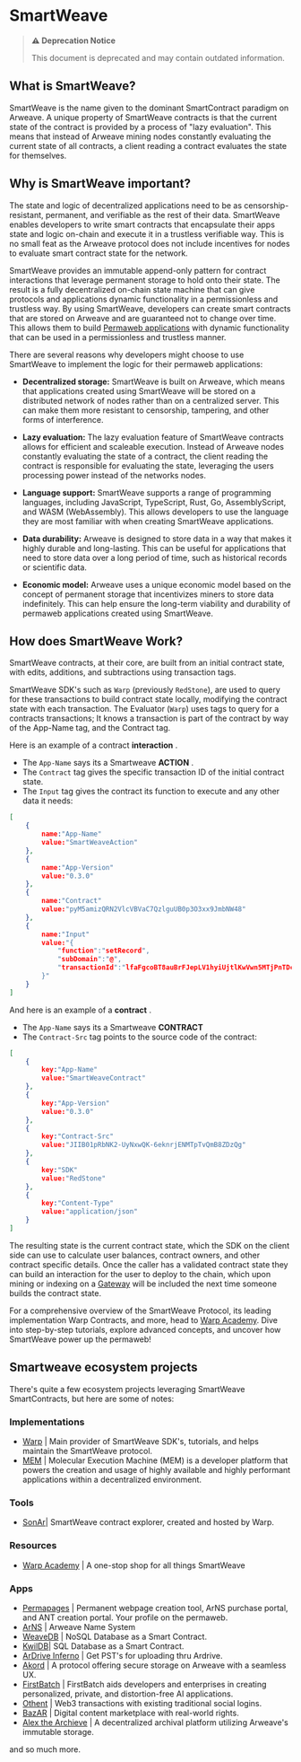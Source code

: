 # SmartWeave

> **⚠️ Deprecation Notice**
>
> This document is deprecated and may contain outdated information.

## What is SmartWeave?

SmartWeave is the name given to the dominant SmartContract paradigm on Arweave. A unique property of SmartWeave contracts is that the current state of the contract is provided by a process of "lazy evaluation". This means that instead of Arweave mining nodes constantly evaluating the current state of all contracts, a client reading a contract evaluates the state for themselves.

## Why is SmartWeave important?

The state and logic of decentralized applications need to be as censorship-resistant, permanent, and verifiable as the rest of their data. SmartWeave enables developers to write smart contracts that encapsulate their apps state and logic on-chain and execute it in a trustless verifiable way. This is no small feat as the Arweave protocol does not include incentives for nodes to evaluate smart contract state for the network.

SmartWeave provides an immutable append-only pattern for contract interactions that leverage permanent storage to hold onto their state. The result is a fully decentralized on-chain state machine that can give protocols and applications dynamic functionality in a permissionless and trustless way. By using SmartWeave, developers can create smart contracts that are stored on Arweave and are guaranteed not to change over time. This allows them to build [Permaweb applications](/concepts/permawebApplications.md) with dynamic functionality that can be used in a permissionless and trustless manner.

There are several reasons why developers might choose to use SmartWeave to implement the logic for their permaweb applications:

- **Decentralized storage:** SmartWeave is built on Arweave, which means that applications created using SmartWeave will be stored on a distributed network of nodes rather than on a centralized server. This can make them more resistant to censorship, tampering, and other forms of interference.

- **Lazy evaluation:** The lazy evaluation feature of SmartWeave contracts allows for efficient and scaleable execution. Instead of Arweave nodes constantly evaluating the state of a contract, the client reading the contract is responsible for evaluating the state, leveraging the users processing power instead of the networks nodes.

- **Language support:** SmartWeave supports a range of programming languages, including JavaScript, TypeScript, Rust, Go, AssemblyScript, and WASM (WebAssembly). This allows developers to use the language they are most familiar with when creating SmartWeave applications.

- **Data durability:** Arweave is designed to store data in a way that makes it highly durable and long-lasting. This can be useful for applications that need to store data over a long period of time, such as historical records or scientific data.

- **Economic model:** Arweave uses a unique economic model based on the concept of permanent storage that incentivizes miners to store data indefinitely. This can help ensure the long-term viability and durability of permaweb applications created using SmartWeave.

## How does SmartWeave Work?

SmartWeave contracts, at their core, are built from an initial contract state, with edits, additions, and subtractions using transaction tags. 

SmartWeave SDK's such as `Warp` (previously `RedStone`), are used to query for these transactions to build contract state locally, modifying the contract state with each transaction. The Evaluator (`Warp`) uses tags to query for a contracts transactions; It knows a transaction is part of the contract by way of the App-Name tag, and the Contract tag.  

Here is an example of a contract **interaction** .
- The `App-Name` says its a Smartweave **ACTION** . 
- The `Contract` tag gives the specific transaction ID of the initial contract state. 
- The `Input` tag gives the contract its function to execute and any other data it needs: 

```json
[
    {
        name:"App-Name"
        value:"SmartWeaveAction"
    },
    {
        name:"App-Version"
        value:"0.3.0"
    },
    {
        name:"Contract"
        value:"pyM5amizQRN2VlcVBVaC7QzlguUB0p3O3xx9JmbNW48"
    },
    {
        name:"Input"
        value:"{
            "function":"setRecord",
            "subDomain":"@",
            "transactionId":"lfaFgcoBT8auBrFJepLV1hyiUjtlKwVwn5MTjPnTDcs"
        }"
    }
]
```
And here is an example of a **contract** . 
- The `App-Name` says its a Smartweave **CONTRACT**
- The `Contract-Src` tag points to the source code of the contract:

```json
[
    {
        key:"App-Name"
        value:"SmartWeaveContract"
    },
    {
        key:"App-Version"
        value:"0.3.0"
    },
    {
        key:"Contract-Src"
        value:"JIIB01pRbNK2-UyNxwQK-6eknrjENMTpTvQmB8ZDzQg"
    },
    {
        key:"SDK"
        value:"RedStone"
    },
    {
        key:"Content-Type"
        value:"application/json"
    }
]
```

The resulting state is the current contract state, which the SDK on the client side can use to calculate user balances, contract owners, and other contract specific details. Once the caller has a validated contract state they can build an interaction for the user to deploy to the chain, which upon mining or indexing on a [Gateway](/concepts/gateways.md) will be included the next time someone builds the contract state.

For a comprehensive overview of the SmartWeave Protocol, its leading implementation Warp Contracts, and more, head to [Warp Academy](https://academy.warp.cc/). Dive into step-by-step tutorials, explore advanced concepts, and uncover how SmartWeave power up the permaweb!

## Smartweave ecosystem projects

There's quite a few ecosystem projects leveraging SmartWeave SmartContracts, but here are some of notes:

### Implementations
- [Warp](https://warp.cc/) | Main provider of SmartWeave SDK's, tutorials, and helps maintain the SmartWeave protocol.
- [MEM](https://www.mem.tech/) | Molecular Execution Machine (MEM) is a developer platform that powers the creation and usage of highly available and highly performant applications within a decentralized environment.

### Tools
- [SonAr](https://sonar.warp.cc/#/app/contracts)| SmartWeave contract explorer, created and hosted by Warp.

### Resources
- [Warp Academy](https://academy.warp.cc/) | A one-stop shop for all things SmartWeave

### Apps
- [Permapages](https://permapages.app/) | Permanent webpage creation tool, ArNS purchase portal, and ANT creation portal. Your profile on the permaweb.
- [ArNS](arns.md) | Arweave Name System <!-- // todo: update to arns portal when portal is released -->
- [WeaveDB](https://weavedb.dev/) | NoSQL Database as a Smart Contract.
- [KwilDB](https://docs.kwil.com/)| SQL Database as a Smart Contract.
- [ArDrive Inferno](https://ardrive.io/inferno/) | Get PST's for uploading thru Ardrive.
- [Akord](https://akord.com/) | A protocol offering secure storage on Arweave with a seamless UX.
- [FirstBatch](https://www.firstbatch.xyz/) | FirstBatch aids developers and enterprises in creating personalized, private, and distortion-free AI applications.
- [Othent](https://othent.io/) | Web3 transactions with existing traditional social logins.
- [BazAR](https://bazar.arweave.dev/) | Digital content marketplace with real-world rights.
- [Alex the Archieve](https://alex.arweave.dev/) | A decentralized archival platform utilizing Arweave's immutable storage.

and so much more.
